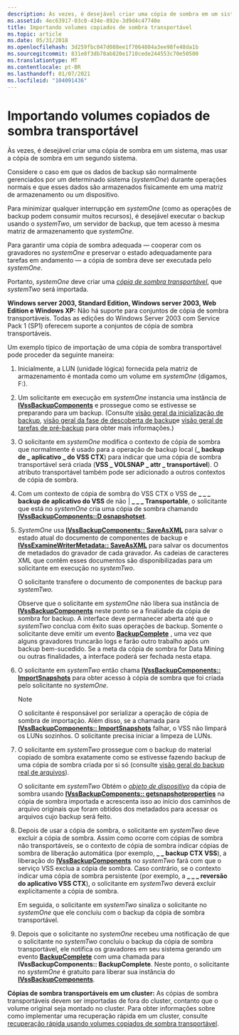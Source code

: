 ```yaml
---
description: Às vezes, é desejável criar uma cópia de sombra em um sistema, mas usar a cópia de sombra em um segundo sistema.
ms.assetid: 4ec63917-03c0-434e-892e-3d9d4c47740e
title: Importando volumes copiados de sombra transportável
ms.topic: article
ms.date: 05/31/2018
ms.openlocfilehash: 3d259fbc047d088ee1f7064804a3ee98fe48da1b
ms.sourcegitcommit: 831e8f3db78ab820e1710cede244553c70e50500
ms.translationtype: MT
ms.contentlocale: pt-BR
ms.lasthandoff: 01/07/2021
ms.locfileid: "104091436"
---
```

# <a name="importing-transportable-shadow-copied-volumes"></a>Importando volumes copiados de sombra transportável

Às vezes, é desejável criar uma cópia de sombra em um sistema, mas usar a cópia de sombra em um segundo sistema.

Considere o caso em que os dados de backup são normalmente gerenciados por um determinado sistema (*systemOne*) durante operações normais e que esses dados são armazenados fisicamente em uma matriz de armazenamento ou um dispositivo.

Para minimizar qualquer interrupção em *systemOne* (como as operações de backup podem consumir muitos recursos), é desejável executar o backup usando o *systemTwo*, um servidor de backup, que tem acesso à mesma matriz de armazenamento que *systemOne*.

Para garantir uma cópia de sombra adequada — cooperar com os gravadores no *systemOne* e preservar o estado adequadamente para tarefas em andamento — a cópia de sombra deve ser executada pelo *systemOne*.

Portanto, *systemOne* deve criar uma [*cópia de sombra transportável*](vssgloss-t.md), que *systemTwo* será importada.

**Windows server 2003, Standard Edition, Windows server 2003, Web Edition e Windows XP:** Não há suporte para conjuntos de cópia de sombra transportáveis. Todas as edições do Windows Server 2003 com Service Pack 1 (SP1) oferecem suporte a conjuntos de cópia de sombra transportáveis.

Um exemplo típico de importação de uma cópia de sombra transportável pode proceder da seguinte maneira:

1.  Inicialmente, a LUN (unidade lógica) fornecida pela matriz de armazenamento é montada como um volume em *systemOne* (digamos, F:).
2.  Um solicitante em execução em *systemOne* instancia uma instância de [**IVssBackupComponents**](/windows/desktop/api/VsBackup/nl-vsbackup-ivssbackupcomponents) e prossegue como se estivesse se preparando para um backup. (Consulte [visão geral da inicialização de backup](overview-of-backup-initialization.md), [visão geral da fase de descoberta de backup](overview-of-the-backup-discovery-phase.md)e [visão geral de tarefas de pré-backup](overview-of-pre-backup-tasks.md) para obter mais informações.)
3.  O solicitante em *systemOne* modifica o contexto de cópia de sombra que normalmente é usado para a operação de backup local (**\_ backup de \_ aplicativo \_ do VSS CTX**) para indicar que uma cópia de sombra transportável será criada (**VSS \_ VOLSNAP \_ attr \_ transportável**). O atributo transportável também pode ser adicionado a outros contextos de cópia de sombra.
4.  Com um contexto de cópia de sombra do VSS CTX o VSS de **\_ \_ \_ backup de aplicativo do VSS** de não \| **\_ \_ \_ Transportable**, o solicitante que está no *systemOne* cria uma cópia de sombra chamando [**IVssBackupComponents::D osnapshotset**](/windows/desktop/api/VsBackup/nf-vsbackup-ivssbackupcomponents-dosnapshotset).
5.  *SystemOne* usa [**IVssBackupComponents:: SaveAsXML**](/windows/desktop/api/VsBackup/nf-vsbackup-ivssbackupcomponents-saveasxml) para salvar o estado atual do documento de componentes de backup e [**IVssExamineWriterMetadata:: SaveAsXML**](/windows/desktop/api/VsBackup/nf-vsbackup-ivssexaminewritermetadata-saveasxml) para salvar os documentos de metadados do gravador de cada gravador. As cadeias de caracteres XML que contêm esses documentos são disponibilizadas para um solicitante em execução no *systemTwo*.

    O solicitante transfere o documento de componentes de backup para *systemTwo*.

    Observe que o solicitante em *systemOne* não libera sua instância de [**IVssBackupComponents**](/windows/desktop/api/VsBackup/nl-vsbackup-ivssbackupcomponents) neste ponto se a finalidade da cópia de sombra for backup. A interface deve permanecer aberta até que o *systemTwo* conclua com êxito suas operações de backup. Somente o solicitante deve emitir um evento [**BackupComplete**](/windows/desktop/api/VsBackup/nf-vsbackup-ivssbackupcomponents-backupcomplete) , uma vez que alguns gravadores truncarão logs e farão outro trabalho após um backup bem-sucedido. Se a meta da cópia de sombra for Data Mining ou outras finalidades, a interface poderá ser fechada nesta etapa.

6.  O solicitante em *systemTwo* então chama [**IVssBackupComponents:: ImportSnapshots**](/windows/desktop/api/VsBackup/nf-vsbackup-ivssbackupcomponents-importsnapshots) para obter acesso à cópia de sombra que foi criada pelo solicitante no *systemOne*.
    > [!Note]  
    > O solicitante é responsável por serializar a operação de cópia de sombra de importação. Além disso, se a chamada para [**IVssBackupComponents:: ImportSnapshots**](/windows/desktop/api/VsBackup/nf-vsbackup-ivssbackupcomponents-importsnapshots) falhar, o VSS não limpará os LUNs sozinhos. O solicitante precisa iniciar a limpeza de LUNs.

     

7.  O solicitante em *systemTwo* prossegue com o backup do material copiado de sombra exatamente como se estivesse fazendo backup de uma cópia de sombra criada por si só (consulte [visão geral do backup real de arquivos](overview-of-actual-backup-of-files.md)).

    O solicitante em *systemTwo* Obtém o [*objeto de dispositivo*](vssgloss-d.md) da cópia de sombra usando [**IVssBackupComponents:: getsnapshotproperties**](/windows/desktop/api/VsBackup/nf-vsbackup-ivssbackupcomponents-getsnapshotproperties) na cópia de sombra importada e acrescenta isso ao início dos caminhos de arquivo originais que foram obtidos dos metadados para acessar os arquivos cujo backup será feito.

8.  Depois de usar a cópia de sombra, o solicitante em *systemTwo* deve excluir a cópia de sombra. Assim como ocorre com cópias de sombra não transportáveis, se o contexto de cópia de sombra indicar cópias de sombra de liberação automática (por exemplo, **\_ \_ backup CTX VSS**), a liberação do [**IVssBackupComponents**](/windows/desktop/api/VsBackup/nl-vsbackup-ivssbackupcomponents) no *systemTwo* fará com que o serviço VSS exclua a cópia de sombra. Caso contrário, se o contexto indicar uma cópia de sombra persistente (por exemplo, a **\_ \_ \_ reversão do aplicativo VSS CTX**), o solicitante em *systemTwo* deverá excluir explicitamente a cópia de sombra.

    Em seguida, o solicitante em *systemTwo* sinaliza o solicitante no *systemOne* que ele concluiu com o backup da cópia de sombra transportável.

9.  Depois que o solicitante no *systemOne* recebeu uma notificação de que o solicitante no *systemTwo* concluiu o backup da cópia de sombra transportável, ele notifica os gravadores em seu sistema gerando um evento [**BackupComplete**](/windows/desktop/api/VsBackup/nf-vsbackup-ivssbackupcomponents-backupcomplete) com uma chamada para **IVssBackupComponents:: BackupComplete**. Neste ponto, o solicitante no *systemOne* é gratuito para liberar sua instância do [**IVssBackupComponents**](/windows/desktop/api/VsBackup/nl-vsbackup-ivssbackupcomponents).

**Cópias de sombra transportáveis em um cluster:** As cópias de sombra transportáveis devem ser importadas de fora do cluster, contanto que o volume original seja montado no cluster. Para obter informações sobre como implementar uma recuperação rápida em um cluster, consulte [recuperação rápida usando volumes copiados de sombra transportável](fast-recovery-using-transportable-shadow-copied-volumes.md).

 

 



